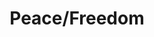 ---
pid: LLP245
title: Peace/Freedom
location_transcription: In like a city square
zipcode: 
outside_phl: 
neighborhood: 
age: '11'
age_range: 6-13
instagram: 
image_file_name: LLP_245.jpg
proposal_transcription: Peace sign with a heart on each side.  Be You.  I believe
  to be free you just be you.  Our peace is not always the same
topic: Love
topic_summary: '0'
type: Sculpture Statue,Image
keywords_other: 
credit: Arlette Prado
image_labels: Peace
twitter: 
facebook: 
permalink: "/monuments/llp245/"
layout: item-page
---
